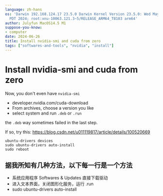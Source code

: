 ```yaml
---
language: zh-hans
os: 'Darwin 192.168.124.17 23.5.0 Darwin Kernel Version 23.5.0: Wed May  1 20:16:51
  PDT 2024; root:xnu-10063.121.3~5/RELEASE_ARM64_T8103 arm64'
author: Julyfun MacOS14.5 M1
suppose-you-know:
- computer
date: 2024-06-26
title: Install nvidia-smi and cuda from zero
tags: ["softwares-and-tools", "nvidia", "install"]
---
```

# Install nvidia-smi and cuda from zero

Now, you don't even have `nvidia-smi`

- developer.nvidia.com/cuda-download
- From archives, choose a version you like
- select system and run `.deb` or `.run`

the `.deb` way sometimes failed in the last step.

If so, try this: https://blog.csdn.net/u011119817/article/details/100520669

```
ubuntu-drivers devices
sudo ubuntu-drivers auto-install
sudo reboot
```

## 据我所知有几种方法，以下每一行是一个方法

- 系统应用程序 Softwares & Updates 直接下载驱动
- 进入文本界面，关闭图形化服务，运行 .run
- sudo ubuntu-drivers auto-install

